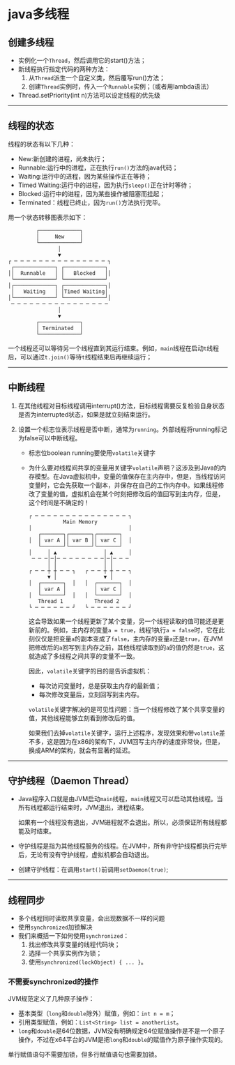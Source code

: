 # java多线程

## 创建多线程

- 实例化一个`Thread`，然后调用它的start()方法；
- 新线程执行指定代码的两种方法：
  1. 从`Thread`派生一个自定义类，然后覆写run()方法；
  2. 创建`Thread`实例时，传入一个`Runnable`实例；（或者用lambda语法）
- Thread.setPriority(int n)方法可以设定线程的优先级

---

## 线程的状态

线程的状态有以下几种：

- New:新创建的进程，尚未执行；
- Runnable:运行中的进程，正在执行`run()`方法的java代码；
- Waiting:运行中的进程，因为某些操作正在等待；
- Timed Waiting:运行中的进程，因为执行`sleep()`正在计时等待；
- Blocked:运行中的进程，因为某些操作被阻塞而挂起；
- Terminated：线程已终止，因为`run()`方法执行完毕。

用一个状态转移图表示如下：

```ascii
         ┌─────────────┐
         │     New     │
         └─────────────┘
                │
                ▼
┌ ─ ─ ─ ─ ─ ─ ─ ─ ─ ─ ─ ─ ─ ─ ─ ┐
 ┌─────────────┐ ┌─────────────┐
││  Runnable   │ │   Blocked   ││
 └─────────────┘ └─────────────┘
│┌─────────────┐ ┌─────────────┐│
 │   Waiting   │ │Timed Waiting│
│└─────────────┘ └─────────────┘│
 ─ ─ ─ ─ ─ ─ ─ ─ ─ ─ ─ ─ ─ ─ ─ ─
                │
                ▼
         ┌─────────────┐
         │ Terminated  │
         └─────────────┘
```



一个线程还可以等待另一个线程直到其运行结束。例如，`main`线程在启动`t`线程后，可以通过`t.join()`等待`t`线程结束后再继续运行；



---

## 中断线程

1. 在其他线程对目标线程调用interrupt()方法，目标线程需要反复检验自身状态是否为interrupted状态，如果是就立刻结束运行。

2. 设置一个标志位表示线程是否中断，通常为`running`。外部线程将running标记为false可以中断线程。

   - 标志位boolean running要使用`volatile`关键字

   - 为什么要对线程间共享的变量用关键字`volatile`声明？这涉及到Java的内存模型。在Java虚拟机中，变量的值保存在主内存中，但是，当线程访问变量时，它会先获取一个副本，并保存在自己的工作内存中。如果线程修改了变量的值，虚拟机会在某个时刻把修改后的值回写到主内存，但是，这个时间是不确定的！

     ```ascii
     ┌ ─ ─ ─ ─ ─ ─ ─ ─ ─ ─ ─ ─ ─ ─ ─ ┐
                Main Memory
     │                               │
        ┌───────┐┌───────┐┌───────┐
     │  │ var A ││ var B ││ var C │  │
        └───────┘└───────┘└───────┘
     │     │ ▲               │ ▲     │
      ─ ─ ─│─│─ ─ ─ ─ ─ ─ ─ ─│─│─ ─ ─
           │ │               │ │
     ┌ ─ ─ ┼ ┼ ─ ─ ┐   ┌ ─ ─ ┼ ┼ ─ ─ ┐
           ▼ │               ▼ │
     │  ┌───────┐  │   │  ┌───────┐  │
        │ var A │         │ var C │
     │  └───────┘  │   │  └───────┘  │
        Thread 1          Thread 2
     └ ─ ─ ─ ─ ─ ─ ┘   └ ─ ─ ─ ─ ─ ─ ┘
     ```

     这会导致如果一个线程更新了某个变量，另一个线程读取的值可能还是更新前的。例如，主内存的变量`a = true`，线程1执行`a = false`时，它在此刻仅仅是把变量`a`的副本变成了`false`，主内存的变量`a`还是`true`，在JVM把修改后的`a`回写到主内存之前，其他线程读取到的`a`的值仍然是`true`，这就造成了多线程之间共享的变量不一致。

     因此，`volatile`关键字的目的是告诉虚拟机：

     - 每次访问变量时，总是获取主内存的最新值；
     - 每次修改变量后，立刻回写到主内存。

     `volatile`关键字解决的是可见性问题：当一个线程修改了某个共享变量的值，其他线程能够立刻看到修改后的值。

     如果我们去掉`volatile`关键字，运行上述程序，发现效果和带`volatile`差不多，这是因为在x86的架构下，JVM回写主内存的速度非常快，但是，换成ARM的架构，就会有显著的延迟。

---

## 守护线程（Daemon Thread）

- Java程序入口就是由JVM启动`main`线程，`main`线程又可以启动其他线程。当所有线程都运行结束时，JVM退出，进程结束。

  如果有一个线程没有退出，JVM进程就不会退出。所以，必须保证所有线程都能及时结束。

- 守护线程是指为其他线程服务的线程。在JVM中，所有非守护线程都执行完毕后，无论有没有守护线程，虚拟机都会自动退出。

- 创建守护线程：在调用`start()`前调用`setDaemon(true)`;



---

## 线程同步

- 多个线程同时读取共享变量，会出现数据不一样的问题
- 使用`synchronized`加锁解决
- 我们来概括一下如何使用`synchronized`：
  1. 找出修改共享变量的线程代码块；
  2. 选择一个共享实例作为锁；
  3. 使用`synchronized(lockObject) { ... }`。



### 不需要synchronized的操作

JVM规范定义了几种原子操作：

- 基本类型（`long`和`double`除外）赋值，例如：`int n = m`；
- 引用类型赋值，例如：`List<String> list = anotherList`。
- `long`和`double`是64位数据，JVM没有明确规定64位赋值操作是不是一个原子操作，不过在x64平台的JVM是把`long`和`double`的赋值作为原子操作实现的。



单行赋值语句不需要加锁，但多行赋值语句也需要加锁。

